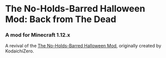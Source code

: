 # The No-Holds-Barred Halloween Mod: Back from The Dead

### A mod for Minecraft 1.12.x

A revival of the [The No-Holds-Barred Halloween Mod](http://www.minecraftforum.net/forums/mapping-and-modding/minecraft-mods/1278113), originally created by KodaichiZero.